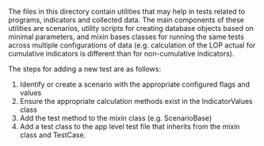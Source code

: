 
The files in this directory contain utilities that may help in tests related to programs, indicators and collected data.  The main components of these utilities are scenarios, utility scripts for creating database objects based on minimal parameters, and mixin bases classes for running the same tests across multiple configurations of data (e.g. calculation of the LOP actual for cumulative indicators is different than for non-cumulative indicators).

The steps for adding a new test are as follows:
1. Identify or create a scenario with the appropriate configured flags and values
2. Ensure the appropriate calculation methods exist in the IndicatorValues class
3. Add the test method to the mixin class (e.g. ScenarioBase)
4. Add a test class to the app level test file that inherits from the mixin class and TestCase.
